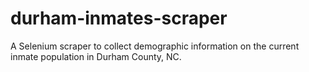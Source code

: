 # durham-inmates-scraper
A Selenium scraper to collect demographic information on the current inmate population in Durham County, NC.

